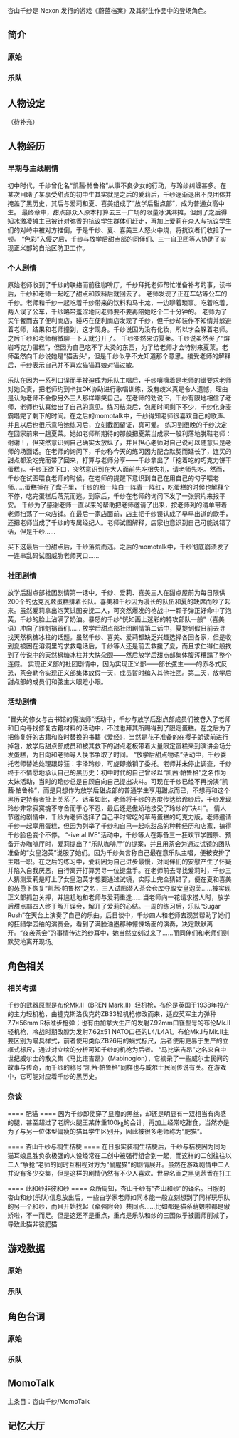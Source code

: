 杏山千纱是 Nexon 发行的游戏《蔚蓝档案》及其衍生作品中的登场角色。

## 简介

### 原始

### 乐队

## 人物设定
（待补充）

## 人物经历

### 早期与主线剧情
初中时代，千纱曾化名“凯茜·帕鲁格”从事不良少女的行动，与玲纱纠缠甚多。在某次目睹了某享受甜点的初中生其实就是之后的爱莉后，千纱逐渐退出不良团体并掩盖了黑历史，其后与爱莉和夏、喜美组成了“放学后甜点部”，成为普通女高中生。
最终章中，甜点部众人原本打算去三一广场的限量冰淇淋摊，但到了之后得知冰激凌摊主已被针对弥香的抗议学生群体们赶走，再加上爱莉在众人与抗议学生们的对峙中被对方推倒，于是千纱、夏、喜美三人怒火中烧，将抗议者们收拾了一顿。
“色彩”入侵之后，千纱与放学后甜点部的同伴们、三一自卫团等人协助了实现正义部的自治区防卫工作。

### 个人剧情
原始老师收到了千纱的联络而前往咖啡厅。千纱拜托老师帮忙准备补考的事，读书后，千纱和老师一起吃了甜点和饮料后就回去了。
老师发现了正在车站等公车的千纱。老师和千纱一起吃着千纱带来的饮料和马卡龙，一边聊着琐事。吃着吃着，两人误了公车，千纱略带羞涩地问老师要不要再陪她吃个二十分钟的。
老师为了买午餐而去了便利商店，碰巧在便利商店发现了千纱，但千纱却装作不知情并躲避着老师，结果和老师撞到，这才现身。千纱说因为没有化妆，所以才会躲着老师。之后千纱和老师稍微聊一下天就分开了。
千纱突然来访夏莱。千纱说虽然买了“熔岩巧克力蛋糕”，但因为自己吃不了太烫的东西，为了给老师才会特别来夏莱。老师虽然向千纱说她是“猫舌头”，但是千纱似乎不太知道那个意思。接受老师的解释后，千纱表示自己并不喜欢猫猫耳娘对猫过敏。

乐队在因为一系列口误而半被迫成为乐队主唱后，千纱嚷嚷着是老师的错要求老师对她负责，把老师约到卡拉OK协助进行歌唱训练，没有歧义真是令人遗憾，理由是认为老师不会像另外三人那样嘲笑自己。在老师的劝说下，千纱有限地相信了老师，老师也认真给出了自己的意见。练习结束后，包厢时间剩下不少，千纱化身麦霸唱完了剩下的时间。在之后的momotalk中，千纱得知老师很喜欢自己的歌声、并且以后也很乐意陪她练习后，立刻截图留证，真可爱。
练习到很晚的千纱决定在回家前来一趟夏莱。她如老师所期待的那般把夏莱当成家一般利落地脱鞋老师：谢谢！，但突然意识到自己确实太放纵了，并且担心老师对自己说可以随意只是老师的场面话。在老师的询问下，千纱称今天的练习因为配合默契而延长了，连买的甜点都没吃完而带了回来，打算与老师分享——千纱拿出了「挖着吃的巧克力饼干蛋糕」。千纱正欲下口，突然意识到在大人面前先吃很失礼，请老师先吃。然而，千纱在试图喂食老师的时候，在老师的提醒下意识到自己在用自己的勺子喂老师……蛋糕掉在了盘子里，千纱的脸一阵白一阵青一阵红，吃蛋糕的时候也解释个不停，吃完蛋糕后落荒而逃。到家后，千纱在老师的询问下发了一张照片来报平安。
千纱为了感谢老师一直以来的帮助把老师邀请了出来，按老师列的清单带着老师扫荡了一众店铺。在最后一家店面前，店主把千纱误认成了早早出道的歌手，还把老师当成了千纱的专属经纪人。老师试图解释，店家也意识到自己可能说错了话，但是千纱……

买下这最后一份甜点后，千纱落荒而逃。之后的momotalk中，千纱彻底崩溃发了一连串乱码试图威胁老师灭口……

### 社团剧情
放学后甜点部社团剧情第一话中，千纱、爱莉、喜美三人在甜点屋前为每日限供200个的达克瓦兹蛋糕排着长队。喜美和千纱因为漫长的队伍和夏的缺席而吵了起来。虽然爱莉拿出泡芙试图安抚二人，可突然爆发的枪战中一颗子弹正好命中了泡芙，千纱的脸上沾满了奶油。暴怒的千纱“恍如画上迷彩的特攻部队一般”（喜美语）冲向了罪魁祸首们......
放学后甜点部社团剧情第二话中，夏提到假日前去寻找天然枫糖冰柱的话题。虽然千纱、喜美、爱莉都缺乏兴趣选择各回各家，但是收到夏被困在溶洞里的求救电话后，千纱等人还是前去救援了夏，而且求仁得仁般找到了传说中的天然枫糖冰柱并大快朵颐——然后放学后甜点部集体腹泻糟蹋了整个连假。
实现正义部的社团剧情中，因为实现正义部——部长弦生——的赤冬式反恐，茶会勒令实现正义部集体放假一天，成员暂时编入其他社团。第二天，放学后甜点部的成员们和弦生大眼瞪小眼。

### 活动剧情
“冒失的修女与古书馆的魔法师”活动中，千纱与放学后甜点部成员们被卷入了老师和日向寻找修复古籍材料的活动中，不过也拜其所赐得到了限定蛋糕。在之后为了把修复好的古籍和临时替换的书籍《爱经》，当然是花子准备的在樱子朗读前进行掉包，放学后甜点部成员和被其救下的甜点老板带着大量限定蛋糕来到演讲会场分发蛋糕，为日向和老师等人换书争取了时间。
“放学后甜点物语”活动中，千纱委托老师替她处理跟踪狂：宇泽玲纱，可旋即撤销了委托。老师并未停止调查，千纱终于不情愿地承认自己的黑历史：初中时代的自己曾经以“凯茜·帕鲁格”之名作为太妹活动，当时的玲纱总是自顾自向自己提出决斗。可现在千纱已经不再扮演“凯茜·帕鲁格”，而是只想作为放学后甜点部的普通学生享用甜点而已，不想再和这个黑历史持有者扯上关系了。话虽如此，老师将千纱的态度传达给玲纱后，千纱发现玲纱非常寂寞魂不守舍而于心不忍，最后还是傲娇地接受了玲纱的“决斗”。
情人节邀约剧情中，千纱为老师选择了自己平时常吃的草莓蛋糕的巧克力版。老师邀请千纱一起享用蛋糕，但因为列举了千纱和自己一起吃甜品的种种经历和店家，搞得千纱脸色变个不停。
“-ive aLIVE”活动中，千纱等人在筹备三一狂欢节学园祭、预备开办咖啡厅时，爱莉提出了“乐队咖啡厅”的提案，并且用茶会为通过试镜的团队准备的“女皇泡芙”说服了她们。因为千纱失言称自己最在意乐队主唱，便被安排了主唱一职。在之后的练习中，爱莉因为自己进步最慢，对同伴们的安慰产生了怀疑并陷入自我厌恶，自行离开打算另寻一位键盘手。在老师前去寻找爱莉时，千纱三人猜测爱莉是盯上了女皇泡芙才想要通过试镜，实际上完全猜错了，便在夏和喜美的怂恿下恢复“凯茜·帕鲁格”之名，三人试图潜入茶会仓库夺取女皇泡芙……被实现正义部抓包关押，并尴尬地和老师与爱莉重逢……当老师向一花请求捞人时，放学后甜点部四人终于解开误会，解开了爱莉的心结。一周的练习后，乐队“Sugar Rush”在天台上演奏了自己的乐曲。后日谈中，千纱四人和老师去观赏帮助了她们的狂猎学园䌷的演奏会，看到了满脸油墨那种惊悚场面的演奏，决定默默离开。“夜袭茶会”的事情传进玲纱耳中，她当然立刻过来了……而同伴们和老师们则默契地离开现场。

## 角色相关

### 相关考据

千纱的武器原型是布伦Mk.II（BREN Mark.II）轻机枪，布伦是英国于1938年投产的主力轻机枪，由捷克斯洛伐克的ZB33轻机枪修改而来，适应英军主力弹种7.7×56mm R标准步枪弹；也有由加拿大生产的发射7.92mm口径型号的布伦Mk.II轻机枪，冷战时期改膛为发射7.62x51 NATO口径的L4/L4A1。布伦Mk.I与Mk.II主要区别为瞄具样式，前者使用类似ZB26用的蜗式标尺，后者使用更易于生产的立框式标尺，通过对立绘的分析可知千纱的机枪为后者。
“马比诺吉昂”之名来自中世纪威尔士的散文集《马比诺吉昂》（Mabinogion），它摘录了一些威尔士民间的故事与传奇，而千纱的称号“凯茜·帕鲁格”同样也与威尔士民间传说有关。在游戏中，它可能对应着千纱的黑历史。

### 杂谈

==== 肥猫 ====
因为千纱即使穿了显瘦的黑丝，却还是明显有一双相当有肉感的腿，甚至超过了老牌火腿王某体重100㎏的会计，再加上经常吃甜食，当然亦是为了与另一位体型偏瘦的猫耳学生区别开，因此被很多老师称为“肥猫”。

==== 杏山千纱与桐生桔梗 ====
在日服实装桐生桔梗后，千纱与桔梗因为同为猫耳娘且胜负欲极强的人设经常在二创中被强行组合到一起，而这样的二创往往以二人“争抢”老师的同时互相视对方为“偷腥猫”的剧情展开。虽然在游戏剧情中二人并没有多少交集，但是这样的剧情仍然有不少人喜欢。世界名画之黑见茜香在打工

==== 此和纱非彼和纱 ====
众所周知，杏山千纱有“杏山和纱”的译名。日服的杏山和纱(乐队)信息放出后，一些白学家老师如同本能一般立刻想到了同样玩乐队的另一个和纱，而且开始找起（牵强附会）共同点……比如都是猫系萌娘啦都是傲娇啦，不一而足。但是这还不是重点，重点是乐队和纱的三围似乎被画师削减了，导致此猫非彼肥猫

## 游戏数据

### 原始

### 乐队

## 角色台词

### 原始

### 乐队

## MomoTalk
主条目：杏山千纱/MomoTalk

## 记忆大厅